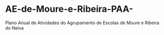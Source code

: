 # AE-de-Moure-e-Ribeira-PAA-
Plano Anual de Atividades do Agrupamento de Escolas de Moure e Ribeira do Neiva
